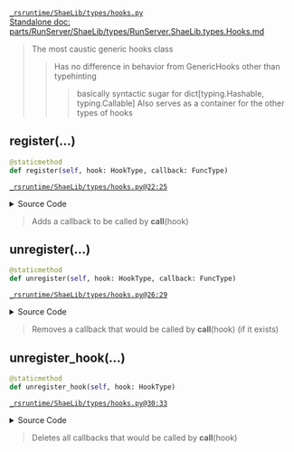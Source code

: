 [`_rsruntime/ShaeLib/types/hooks.py`](/_rsruntime/ShaeLib/types/hooks.py "Source")  
[Standalone doc: parts/RunServer/ShaeLib/types/RunServer.ShaeLib.types.Hooks.md](RunServer.ShaeLib.types.Hooks)  
> The most caustic generic hooks class
>> Has no difference in behavior from GenericHooks other than typehinting
>>> basically syntactic sugar for dict[typing.Hashable, typing.Callable]
> Also serves as a container for the other types of hooks

## register(...)
```python
@staticmethod
def register(self, hook: HookType, callback: FuncType)
```

[`_rsruntime/ShaeLib/types/hooks.py@22:25`](/_rsruntime/ShaeLib/types/hooks.py#L22)

<details>
<summary>Source Code</summary>

```python
def register(self, hook: HookType, callback: FuncType):
    '''Adds a callback to be called by __call__(hook)'''
    if hook not in self.hooks: self.hooks[hook] = set()
    self.hooks[hook].add(callback)
```
</details>

> Adds a callback to be called by __call__(hook)

## unregister(...)
```python
@staticmethod
def unregister(self, hook: HookType, callback: FuncType)
```

[`_rsruntime/ShaeLib/types/hooks.py@26:29`](/_rsruntime/ShaeLib/types/hooks.py#L26)

<details>
<summary>Source Code</summary>

```python
def unregister(self, hook: HookType, callback: FuncType):
    '''Removes a callback that would be called by __call__(hook) (if it exists)'''
    if hook not in self.hooks: return
    self.hooks[hook].remove(callback)
```
</details>

> Removes a callback that would be called by __call__(hook) (if it exists)

## unregister_hook(...)
```python
@staticmethod
def unregister_hook(self, hook: HookType)
```

[`_rsruntime/ShaeLib/types/hooks.py@30:33`](/_rsruntime/ShaeLib/types/hooks.py#L30)

<details>
<summary>Source Code</summary>

```python
def unregister_hook(self, hook: HookType):
    '''Deletes all callbacks that would be called by __call__(hook)'''
    if hook not in self.hooks: return
    del self.hooks[hook]
```
</details>

> Deletes all callbacks that would be called by __call__(hook)
